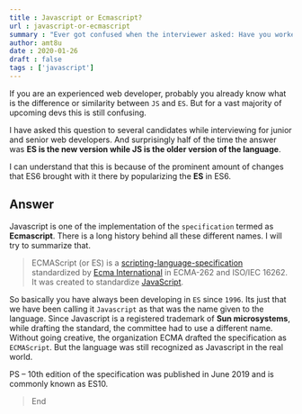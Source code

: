 ```yaml
---
title : Javascript or Ecmascript?
url : javascript-or-ecmascript
summary : "Ever got confused when the interviewer asked: Have you worked on ES6?"
author: amt8u
date : 2020-01-26
draft : false
tags : ['javascript']
---
```


If you are an experienced web developer, probably you already know  what is the difference or similarity between `JS` and `ES`. But for a vast  majority of upcoming devs this is still confusing.

I have asked this question to several candidates while interviewing for junior and senior web developers. And surprisingly half of the time the answer was **ES is the new version while JS is the older version of  the language**.

I can understand that this is because of the prominent amount of changes that ES6 brought with it there by popularizing the **ES** in ES6.

## Answer
Javascript is one of the  implementation of the `specification` termed as **Ecmascript**. There is a long history behind all these different names. I will try to summarize that.

> ECMAScript (or ES) is a [scripting-language-specification](https://en.wikipedia.org/wiki/Scripting-language) standardized by [Ecma International](https://en.wikipedia.org/wiki/Ecma_International) in ECMA-262 and ISO/IEC 16262. It was created to standardize [JavaScript](https://en.wikipedia.org/wiki/JavaScript).

So basically you have always been developing in `ES` since `1996`. Its  just that we have been calling it `Javascript` as that was the name given to the language. Since Javascript is a registered trademark of **Sun microsystems**, while drafting the standard, the committee had to use a  different name. Without going creative, the organization ECMA drafted the specification as `ECMAScript`. But the language was still recognized as Javascript in the real world.

PS – 10th edition of the specification was published in June 2019 and is commonly known as ES10.

> End

